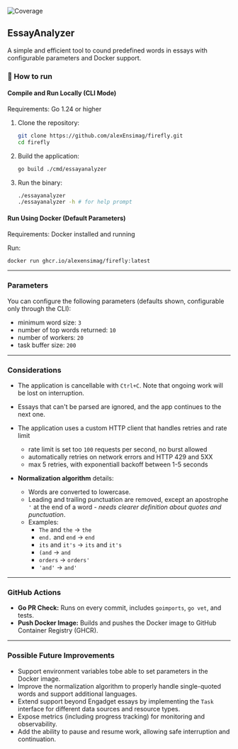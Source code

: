 ![Coverage](https://img.shields.io/badge/coverage-70%25-brightgreen)

## EssayAnalyzer

A simple and efficient tool to cound predefined words in essays with configurable parameters and Docker support.

### 🚀 How to run

#### Compile and Run Locally (CLI Mode)

Requirements: Go 1.24 or higher

1. Clone the repository:
   ```bash
   git clone https://github.com/alexEnsimag/firefly.git
   cd firefly
   ```
2. Build the application:
   ```bash
   go build ./cmd/essayanalyzer
   ```
3. Run the binary:
   ```bash
   ./essayanalyzer
   ./essayanalyzer -h # for help prompt
   ```

#### Run Using Docker (Default Parameters)

Requirements: Docker installed and running

Run:
```bash
docker run ghcr.io/alexensimag/firefly:latest
```

---

### Parameters

You can configure the following parameters (defaults shown, configurable only through the CLI):

- minimum word size: `3`
- number of top words returned: `10`
- number of workers: `20`
- task buffer size: `200`

---

### Considerations

- The application is cancellable with `Ctrl+C`. Note that ongoing work will be lost on interruption.

- Essays that can't be parsed are ignored, and the app continues to the next one.

- The application uses a custom HTTP client that handles retries and rate limit
    - rate limit is set too `100` requests per second, no burst allowed
    - automatically retries on network errors and HTTP 429 and 5XX 
    - max 5 retries, with exponentiall backoff between 1-5 seconds

- **Normalization algorithm** details:
  - Words are converted to lowercase.
  - Leading and trailing punctuation are removed, except an apostrophe `'` at the end of a word - *needs clearer definition about quotes and punctuation*.
  - Examples:
    - `The` and `the` → `the`
    - `end.` and `end` → `end`
    - `its` and `it's` → `its` and `it's`
    - `(and` → `and`
    - `orders` → `orders'`
    - `'and'` -> `and'`

---

### GitHub Actions

- **Go PR Check:** Runs on every commit, includes `goimports`, `go vet`, and tests.
- **Push Docker Image:** Builds and pushes the Docker image to GitHub Container Registry (GHCR).

---

### Possible Future Improvements

- Support environment variables tobe able to set parameters in the Docker image.
- Improve the normalization algorithm to properly handle single-quoted words and support additional languages.
- Extend support beyond Engadget essays by implementing the `Task` interface for different data sources and resource types.
- Expose metrics (including progress tracking) for monitoring and observability.
- Add the ability to pause and resume work, allowing safe interruption and continuation.

